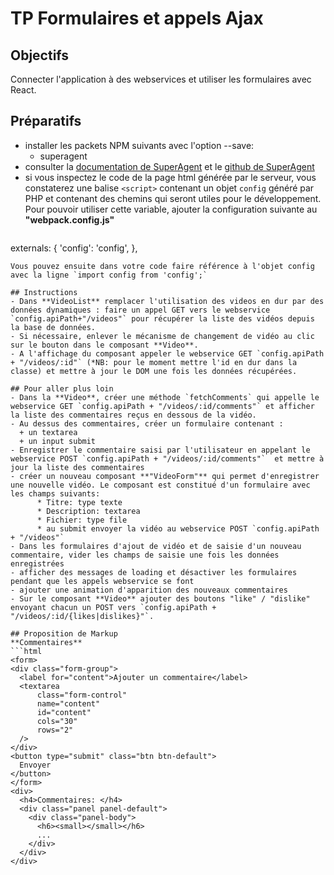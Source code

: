 # TP Formulaires et appels Ajax

## Objectifs
Connecter l'application à des webservices et utiliser les formulaires avec React.

## Préparatifs
- installer les packets NPM suivants avec l'option --save:
    + superagent
- consulter la [documentation de SuperAgent](http://visionmedia.github.com/superagent/) et le [github de SuperAgent](https://github.com/visionmedia/superagent)
- si vous inspectez le code de la page html générée par le serveur, vous constaterez une balise `<script>` contenant un objet `config` généré par PHP et contenant des chemins qui seront utiles pour le développement. Pour pouvoir utiliser cette variable, ajouter la configuration suivante au **"webpack.config.js"**
  ```
externals: {
	'config': 'config',
},
  ```
Vous pouvez ensuite dans votre code faire référence à l'objet config avec la ligne `import config from 'config';`

## Instructions
- Dans **VideoList** remplacer l'utilisation des videos en dur par des données dynamiques : faire un appel GET vers le webservice `config.apiPath+"/videos"` pour récupérer la liste des vidéos depuis la base de données.
- Si nécessaire, enlever le mécanisme de changement de vidéo au clic sur le bouton dans le composant **Video**.
- A l'affichage du composant appeler le webservice GET `config.apiPath + "/videos/:id"` (*NB: pour le moment mettre l'id en dur dans la classe) et mettre à jour le DOM une fois les données récupérées.

## Pour aller plus loin
- Dans la **Video**, créer une méthode `fetchComments` qui appelle le webservice GET `config.apiPath + "/videos/:id/comments"` et afficher la liste des commentaires reçus en dessous de la vidéo.
- Au dessus des commentaires, créer un formulaire contenant :
    + un textarea
    + un input submit
- Enregistrer le commentaire saisi par l'utilisateur en appelant le webservice POST `config.apiPath + "/videos/:id/comments"`  et mettre à jour la liste des commentaires
- créer un nouveau composant **"VideoForm"** qui permet d'enregistrer une nouvelle vidéo. Le composant est constitué d'un formulaire avec les champs suivants:
        * Titre: type texte
        * Description: textarea
        * Fichier: type file
		* au submit envoyer la vidéo au webservice POST `config.apiPath + "/videos"`
- Dans les formulaires d'ajout de vidéo et de saisie d'un nouveau commentaire, vider les champs de saisie une fois les données enregistrées
- afficher des messages de loading et désactiver les formulaires pendant que les appels webservice se font
- ajouter une animation d'apparition des nouveaux commentaires
- Sur le composant **Video** ajouter des boutons "like" / "dislike" envoyant chacun un POST vers `config.apiPath + "/videos/:id/{likes|dislikes}"`.

## Proposition de Markup
**Commentaires**
```html
<form>
  <div class="form-group">
    <label for="content">Ajouter un commentaire</label>
    <textarea
        class="form-control"
        name="content"
        id="content"
        cols="30"
        rows="2"
    />
  </div>
  <button type="submit" class="btn btn-default">
    Envoyer
  </button>
</form>
<div>
    <h4>Commentaires: </h4>
    <div class="panel panel-default">
      <div class="panel-body">
        <h6><small></small></h6>
        ...
      </div>
    </div>
</div>
```